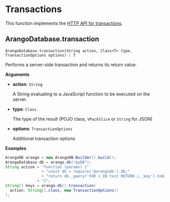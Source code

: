 # Transactions

This function implements the
[HTTP API for transactions](https://www.arangodb.com/docs/stable/http/transaction.html).

## ArangoDatabase.transaction

`ArangoDatabase.transaction(String action, Class<T> type, TransactionOptions options) : T`

Performs a server-side transaction and returns its return value.

**Arguments**

- **action**: `String`

  A String evaluating to a JavaScript function to be executed on the server.

- **type**: `Class`

  The type of the result (POJO class, `VPackSlice` or `String` for JSON)

- **options**: `TransactionOptions`

  Additional transaction options

**Examples**

```Java
ArangoDB arango = new ArangoDB.Builder().build();
ArangoDatabase db = arango.db("myDB");
String action = "function (params) {"
                + "const db = require('@arangodb').db;"
                + "return db._query('FOR i IN test RETURN i._key').toArray();"
              + "}";
String[] keys = arango.db().transaction(
  action, String[].class, new TransactionOptions()
);
```
